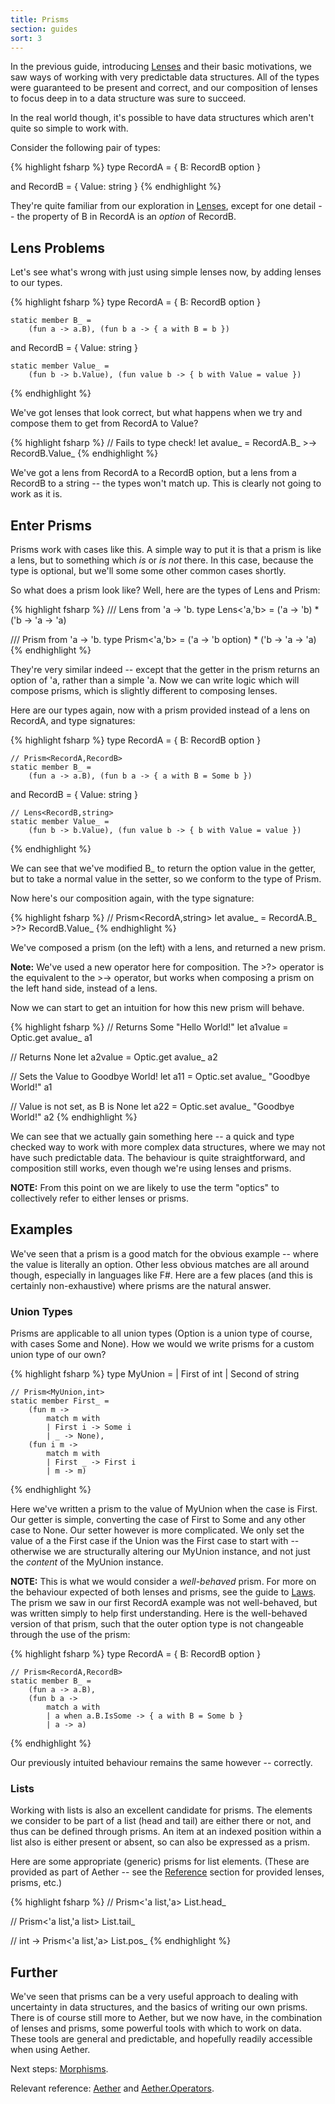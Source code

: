 ```yaml
---
title: Prisms
section: guides
sort: 3
---
```


In the previous guide, introducing [Lenses][lenses] and their basic motivations, we saw ways of working with very predictable data structures. All of the types were guaranteed to be present and correct, and our composition of lenses to focus deep in to a data structure was sure to succeed.

In the real world though, it's possible to have data structures which aren't quite so simple to work with.

Consider the following pair of types:

{% highlight fsharp %}
type RecordA =
    { B: RecordB option }

 and RecordB =
    { Value: string }
{% endhighlight %}

They're quite familiar from our exploration in [Lenses][lenses], except for one detail -- the property of B in RecordA is an *option* of RecordB.

## Lens Problems

Let's see what's wrong with just using simple lenses now, by adding lenses to our types.

{% highlight fsharp %}
type RecordA =
    { B: RecordB option }

    static member B_ =
        (fun a -> a.B), (fun b a -> { a with B = b })

 and RecordB =
    { Value: string }

    static member Value_ =
        (fun b -> b.Value), (fun value b -> { b with Value = value })
{% endhighlight %}

We've got lenses that look correct, but what happens when we try and compose them to get from RecordA to Value?

{% highlight fsharp %}
// Fails to type check!
let avalue_ =
    RecordA.B_ >-> RecordB.Value_
{% endhighlight %}

We've got a lens from RecordA to a RecordB option, but a lens from a RecordB to a string -- the types won't match up. This is clearly not going to work as it is.

## Enter Prisms

Prisms work with cases like this. A simple way to put it is that a prism is like a lens, but to something which *is* or *is not* there. In this case, because the type is optional, but we'll some some other common cases shortly.

So what does a prism look like? Well, here are the types of Lens and Prism:

{% highlight fsharp %}
/// Lens from 'a -> 'b.
type Lens<'a,'b> =
    ('a -> 'b) * ('b -> 'a -> 'a)

/// Prism from 'a -> 'b.
type Prism<'a,'b> =
    ('a -> 'b option) * ('b -> 'a -> 'a)
{% endhighlight %}
    
They're very similar indeed -- except that the getter in the prism returns an option of 'a, rather than a simple 'a. Now we can write logic which will compose prisms, which is slightly different to composing lenses.

Here are our types again, now with a prism provided instead of a lens on RecordA, and type signatures:

{% highlight fsharp %}
type RecordA =
    { B: RecordB option }

    // Prism<RecordA,RecordB>
    static member B_ =
        (fun a -> a.B), (fun b a -> { a with B = Some b })

 and RecordB =
    { Value: string }

    // Lens<RecordB,string>
    static member Value_ =
        (fun b -> b.Value), (fun value b -> { b with Value = value })
{% endhighlight %}

We can see that we've modified B_ to return the option value in the getter, but to take a normal value in the setter, so we conform to the type of Prism.

Now here's our composition again, with the type signature:

{% highlight fsharp %}
// Prism<RecordA,string>
let avalue_ =
    RecordA.B_ >?> RecordB.Value_
{% endhighlight %}

We've composed a prism (on the left) with a lens, and returned a new prism.

__Note:__ We've used a new operator here for composition. The >?> operator is the equivalent to the >-> operator, but works when composing a prism on the left hand side, instead of a lens.

Now we can start to get an intuition for how this new prism will behave.

{% highlight fsharp %}
// Returns Some "Hello World!"
let a1value =
    Optic.get avalue_ a1

// Returns None
let a2value =
    Optic.get avalue_ a2

// Sets the Value to Goodbye World!
let a11 =
    Optic.set avalue_ "Goodbye World!" a1

// Value is not set, as B is None
let a22 =
    Optic.set avalue_ "Goodbye World!" a2
{% endhighlight %}

We can see that we actually gain something here -- a quick and type checked way to work with more complex data structures, where we may not have such predictable data. The behaviour is quite straightforward, and composition still works, even though we're using lenses and prisms.

__NOTE:__ From this point on we are likely to use the term "optics" to collectively refer to either lenses or prisms.

## Examples

We've seen that a prism is a good match for the obvious example -- where the value is literally an option. Other less obvious matches are all around though, especially in languages like F#. Here are a few places (and this is certainly non-exhaustive) where prisms are the natural answer.

### Union Types

Prisms are applicable to all union types (Option is a union type of course, with cases Some and None). How we would we write prisms for a custom union type of our own?

{% highlight fsharp %}
type MyUnion =
    | First of int
    | Second of string

    // Prism<MyUnion,int>
    static member First_ =
        (fun m ->
            match m with 
            | First i -> Some i
            | _ -> None),
        (fun i m ->
            match m with
            | First _ -> First i
            | m -> m)
{% endhighlight %}

Here we've written a prism to the value of MyUnion when the case is First. Our getter is simple, converting the case of First to Some and any other case to None. Our setter however is more complicated. We only set the value of a the First case if the Union was the First case to start with -- otherwise we are structurally altering our MyUnion instance, and not just the *content* of the MyUnion instance.

__NOTE:__ This is what we would consider a *well-behaved* prism. For more on the behaviour expected of both lenses and prisms, see the guide to [Laws][laws]. The prism we saw in our first RecordA example was not well-behaved, but was written simply to help first understanding. Here is the well-behaved version of that prism, such that the outer option type is not changeable through the use of the prism:

{% highlight fsharp %}
type RecordA =
    { B: RecordB option }

    // Prism<RecordA,RecordB>
    static member B_ =
        (fun a -> a.B),
        (fun b a ->
            match a with
            | a when a.B.IsSome -> { a with B = Some b }
            | a -> a)
{% endhighlight %}

Our previously intuited behaviour remains the same however -- correctly.

### Lists

Working with lists is also an excellent candidate for prisms. The elements we consider to be part of a list (head and tail) are either there or not, and thus can be defined through prisms. An item at an indexed position within a list also is either present or absent, so can also be expressed as a prism.

Here are some appropriate (generic) prisms for list elements. (These are provided as part of Aether -- see the [Reference][reference] section for provided lenses, prisms, etc.)

{% highlight fsharp %}
// Prism<'a list,'a>
List.head_

// Prism<'a list,'a list>
List.tail_

// int -> Prism<'a list,'a>
List.pos_
{% endhighlight %}

## Further

We've seen that prisms can be a very useful approach to dealing with uncertainty in data structures, and the basics of writing our own prisms. There is of course still more to Aether, but we now have, in the combination of lenses and prisms, some powerful tools with which to work on data. These tools are general and predictable, and hopefully readily accessible when using Aether.

Next steps: [Morphisms][morphisms].

Relevant reference: [Aether][aether] and [Aether.Operators][aether.operators].

<!--- Local --->

[lenses]: /aether/guides/lenses.html
[morphisms]: /aether/guides/morphisms.html
[laws]: /aether/guides/laws.html
[reference]: /aether/reference
[aether]: /aether/reference/aether.html
[aether.operators]: /aether/reference/aether.operators.html
